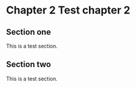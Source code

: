 # Chapter 2 Test chapter 2

## Section one

This is a test section.

## Section two

This is a test section.


